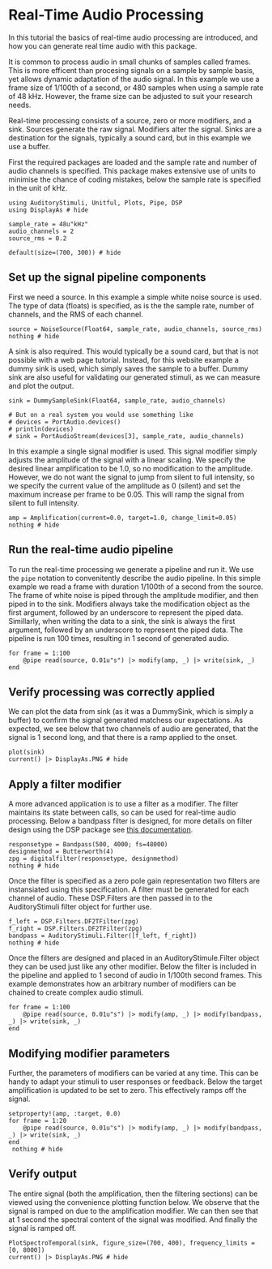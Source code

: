 # Real-Time Audio Processing

In this tutorial the basics of real-time audio processing are introduced,
and how you can generate real time audio with this package.

It is common to process audio in small chunks of samples called frames.
This is more efficent than procesing signals on a sample by sample basis,
yet allows dynamic adaptation of the audio signal.
In this example we use a frame size of 1/100th of a second,
or 480 samples when using a sample rate of 48 kHz.
However, the frame size can be adjusted to suit your research needs.

Real-time processing consists of a source, zero or more modifiers, and a sink.
Sources generate the raw signal.
Modifiers alter the signal.
Sinks are a destination for the signals, typically a sound card, but in this example we use a buffer.

First the required packages are loaded and the sample rate and number of audio channels is specified.
This package makes extensive use of units to minimise the chance of coding mistakes,
below the sample rate is specified in the unit of kHz.

```@example realtime
using AuditoryStimuli, Unitful, Plots, Pipe, DSP
using DisplayAs # hide

sample_rate = 48u"kHz"
audio_channels = 2
source_rms = 0.2

default(size=(700, 300)) # hide
```


## Set up the signal pipeline components

First we need a source.
In this example a simple white noise source is used.
The type of data (floats) is specified, as is the
the sample rate, number of channels, and the RMS of each channel.

```@example realtime
source = NoiseSource(Float64, sample_rate, audio_channels, source_rms)
nothing # hide
```

A sink is also required.
This would typically be a sound card, but that is not possible with a web page tutorial.
Instead, for this website example a dummy sink is used, which simply saves the sample to a buffer.
Dummy sink are also useful for validating our generated stimuli, as we can measure and plot the output.

```@example realtime
sink = DummySampleSink(Float64, sample_rate, audio_channels)

# But on a real system you would use something like
# devices = PortAudio.devices()
# println(devices)
# sink = PortAudioStream(devices[3], sample_rate, audio_channels)
```

In this example a single signal modifier is used.
This signal modifier simply adjusts the amplitude of the signal
with a linear scaling.
We specify the desired linear amplification to be 1.0, so no modification to the amplitude.
However, we do not want the signal to jump from silent to full intensity,
so we specify the current value of the amplitude as 0 (silent) and set the maximum increase per frame to be
0.05.
This will ramp the signal from silent to full intensity.

```@example realtime
amp = Amplification(current=0.0, target=1.0, change_limit=0.05)
nothing # hide
```


## Run the real-time audio pipeline

To run the real-time processing we generate a pipeline and run it.
We use the `pipe` notation to convenitently describe the audio pipeline.
In this simple example we read a frame with duration 1/100th of a second from the source.
The frame of white noise is piped through the amplitude modifier,
and then piped in to the sink.
Modifiers always take the modification object as the first argument, followed by an underscore to represent the piped data.
Simillarly, when writing the data to a sink, the sink is always the first argument, followed by an underscore to represent the piped data.
The pipeline is run 100 times, resulting in 1 second of generated audio.

```@example realtime
for frame = 1:100
    @pipe read(source, 0.01u"s") |> modify(amp, _) |> write(sink, _)
end
```


## Verify processing was correctly applied

We can plot the data from sink (as it was a DummySink, which is simply a buffer) to confirm the signal generated matchess our expectations.
As expected, we see below that two channels of audio are generated, that the signal is 1 second long, and that there is a ramp applied to the onset.

```@example realtime
plot(sink)
current() |> DisplayAs.PNG # hide
```


## Apply a filter modifier

A more advanced application is to use a filter as a modifier.
The filter maintains its state between calls, so can be used for real-time audio processing.
Below a bandpass filter is designed, for more details on filter design
using the DSP package see [this documentation](https://docs.juliadsp.org/stable/filters/).


```@example realtime
responsetype = Bandpass(500, 4000; fs=48000)
designmethod = Butterworth(4)
zpg = digitalfilter(responsetype, designmethod)
nothing # hide
```

Once the filter is specified as a zero pole gain representation
two filters are instansiated using this specification.
A filter must be generated for each channel of audio.
These DSP.Filters are then passed in to the AuditoryStimuli filter object for further use.


```@example realtime
f_left = DSP.Filters.DF2TFilter(zpg)
f_right = DSP.Filters.DF2TFilter(zpg)
bandpass = AuditoryStimuli.Filter([f_left, f_right])
nothing # hide
```

Once the filters are designed and placed in an AuditoryStimule.Filter object they can
be used just like any other modifier.
Below the filter is included in the pipeline and applied to 1 second of audio in 1/100th second frames.
This example demonstrates how an arbitrary number of modifiers can be chained to create complex audio stimuli.

```@example realtime
for frame = 1:100
    @pipe read(source, 0.01u"s") |> modify(amp, _) |> modify(bandpass, _) |> write(sink, _)
end
```

## Modifying modifier parameters

Further, the parameters of modifiers can be varied at any time.
This can be handy to adapt your stimuli to user responses or feedback.
Below the target amplification is updated to be set to zero.
This effectively ramps off the signal.

```@example realtime
setproperty!(amp, :target, 0.0)
for frame = 1:20
    @pipe read(source, 0.01u"s") |> modify(amp, _) |> modify(bandpass, _) |> write(sink, _)
end
 nothing # hide
```

## Verify output

The entire signal (both the amplification, then the filtering sections) can be viewed
using the convenience plotting function below.
We observe that the signal is ramped on due to the amplification modifier.
We can then see that at 1 second the spectral content of the signal was modified.
And finally the signal is ramped off.


```@example realtime
PlotSpectroTemporal(sink, figure_size=(700, 400), frequency_limits = [0, 8000])
current() |> DisplayAs.PNG # hide
```

